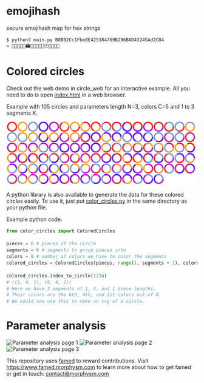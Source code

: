 # emojihash
secure emojihash map for hex strings
```
$ python3 main.py B8B92Cc1Fbe8E425184769B296BAD43245Ad2C84
> 🌙🔕🏒🍝🥁🏟🐽😳🌲🏈🍁🕘👶😠🧸💙
```

# Colored circles

Check out the web demo in circle_web for an interactive example. All you need to do is open
[index.html](circle_web/index.html) in a web browser.

Example with 105 circles and parameters length N=3, colors C=5 and 1 to 3 segments K.

![Example circles](docs/circles_example.png)

A python library is also available to generate the data for these colored circles easily.
To use it, just put [color_circles.py](color_circles.py) in the same directory as your python file.

Example python code.
```python
from color_circles import ColoredCircles

pieces = 6 # pieces of the circle
segments = 6 # segments to group pieces into
colors = 8 # number of colors we have to color the segments
colored_circles = ColoredCircles(pieces, range(1, segments + 1), colors)

colored_circles.index_to_circle(1234)
# ((1, 4, 1), (6, 4, 1))
# Here we have 3 segments of 1, 4, and 1 piece lengths.
# Their colors are the 6th, 4th, and 1st colors out of 8.
# We could now use this to make an svg of a circle.
```

# Parameter analysis
![Parameter analysis page 1](https://user-images.githubusercontent.com/9531780/165885574-4691f03f-cdcd-427f-b5c5-8cc3f072d2e2.png)
![Parameter analysis page 2](https://user-images.githubusercontent.com/9531780/165885585-2566fb75-d3ec-46de-b5a3-9941b7742ce1.png)
![Parameter analysis page 3](https://user-images.githubusercontent.com/9531780/165885588-5abc541e-769e-4e21-aed4-a3611ee8cc10.png)


This repository uses [famed](https://famed.morphysm.com/boards/0kok0/emojihash) to reward contributions. Visit https://www.famed.morphysm.com to learn more about how to get famed or get in touch: contact@morphysm.com
